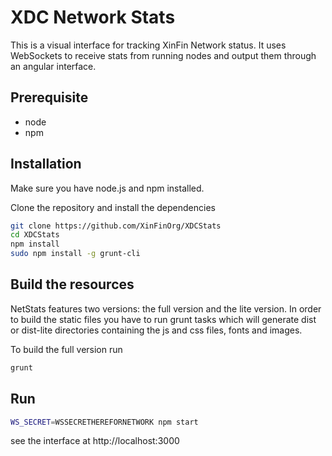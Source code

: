 XDC Network Stats
============

This is a visual interface for tracking XinFin Network status. It uses WebSockets to receive stats from running nodes and output them through an angular interface.

## Prerequisite
* node
* npm

## Installation
Make sure you have node.js and npm installed.

Clone the repository and install the dependencies

```bash
git clone https://github.com/XinFinOrg/XDCStats
cd XDCStats
npm install
sudo npm install -g grunt-cli
```

## Build the resources
NetStats features two versions: the full version and the lite version. In order to build the static files you have to run grunt tasks which will generate dist or dist-lite directories containing the js and css files, fonts and images.


To build the full version run
```bash
grunt
```


## Run

```bash
WS_SECRET=WSSECRETHEREFORNETWORK npm start
```

see the interface at http://localhost:3000

